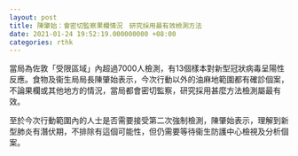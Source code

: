 ```yaml
---
layout: post
title: 陳肇始：會密切監察果欄情況　研究採用最有效檢測方法
date: 2021-01-24 19:52:19.000000000 +08:00
categories: rthk
---
```


當局為佐敦「受限區域」內超過7000人檢測，有13個樣本對新型冠狀病毒呈陽性反應。食物及衞生局局長陳肇始表示，今次行動以外的油麻地範圍都有確診個案，不論果欄或其他地方的情況，當局都會密切監察，研究採用甚麼方法檢測屬最有效。

至於今次行動範圍內的人士是否需要接受第二次強制檢測，陳肇始表示，理解到新型肺炎有潛伏期，不排除有這個可能性，但仍需要等待衞生防護中心檢視及分析個案。
